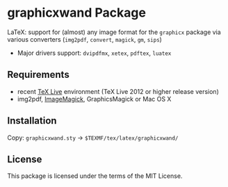 # graphicxwand Package

LaTeX: support for (almost) any image format for the `graphicx` package via various converters (`img2pdf`, `convert`, `magick`, `gm`, `sips`)

 * Major drivers support: `dvipdfmx`, `xetex`, `pdftex`, `luatex`


## Requirements

 * recent [TeX Live](https://www.tug.org/texlive/) environment
   (TeX Live 2012 or higher release version)
 * img2pdf, [ImageMagick](https://www.imagemagick.org/), GraphicsMagick or Mac OS X


## Installation

Copy: `graphicxwand.sty` -> `$TEXMF/tex/latex/graphicxwand/`


## License

This package is licensed under the terms of the MIT License.

